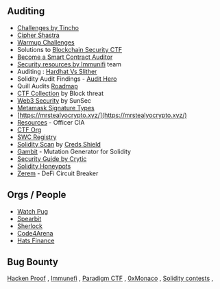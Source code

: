 ## Auditing

*   [Challenges by Tincho](https://www.damnvulnerabledefi.xyz/)
*   [Cipher Shastra](https://ciphershastra.com/)
*   [Warmup Challenges](https://capturetheether.com/)
*   Solutions to [Blockchain Security CTF](https://github.com/blockthreat/blocksec-ctfs)
*   [Become a Smart Contract Auditor](https://cmichel.io/how-to-become-a-smart-contract-auditor/)
*   [Security resources by Immunifi](https://github.com/immunefi-team/Web3-Security-Library) team
*   Auditing : [Hardhat Vs Slither](https://coinsbench.com/smart-contract-auditing-with-vs-code-hardhat-and-slither-f9dd18fdd729)
*   Solidity Audit Findings - [Audit Hero](https://audit-hero.com/)
*   Quill Audits [Roadmap](https://github.com/Quillhash/QuillAudit_Auditor_Roadmap)
*   [CTF Collection](https://github.com/blockthreat/blocksec-ctfs) by Block threat
*   [Web3 Security](https://web3sec.notion.site/web3sec/Web3-security-ddaa8bf9a985494dbaf70d698345b899) by SunSec
*   [Metamask Signature Types](https://metamask.github.io/test-dapp/)
*   [https://mrstealyocrypto.xyz/](https://mrstealyocrypto.xyz/)
*   [Resources](https://officercia.medium.com/all-resources-to-become-a-smart-contract-auditor-ff4a85c99c05) - Officer CIA
*   [CTF Org](https://ctftime.org/)
*   [SWC Registry](https://swcregistry.io/)
*   [Solidity Scan](https://solidityscan.com/) by [Creds Shield](https://credshields.com/)
*   [Gambit](https://github.com/Certora/gambit) - Mutation Generator for Solidity
*   [Security Guide by Crytic](https://github.com/crytic/awesome-ethereum-security)
*   [Solidity Honeypots](https://mplankton.substack.com/p/rediscovering-smart-contract-honeypots)
*   [Zerem](https://github.com/hananbeer/zerem) - DeFi Circuit Breaker

  

## Orgs / People

*   [Watch Pug](https://www.watchpug.org/)
*   [Spearbit](https://spearbit.com/)
*   [Sherlock](https://app.sherlock.xyz/audits/contests)
*   [Code4Arena](https://code4rena.com/leaderboard/)
*   [Hats Finance](https://app.hats.finance/vaults)

  

## Bug Bounty

[Hacken Proof](https://hackenproof.com/) , [Immunefi](https://immunefi.com/) , [Paradigm CTF](https://ctf.paradigm.xyz/challenges) , [0xMonaco](https://0xmonaco.ctf.paradigm.xyz/) , [Solidity contests](https://underhanded.soliditylang.org/) ,
